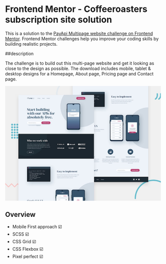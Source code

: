 # Frontend Mentor - Coffeeroasters subscription site solution

This is a solution to the [PayApi Multipage website challenge on Frontend Mentor](https://www.frontendmentor.io/challenges/payapi-multipage-website-FDLR1Y11e). Frontend Mentor challenges help you improve your coding skills by building realistic projects. 

##description

The challenge is to build out this multi-page website and get it looking as close to the design as possible. The download includes mobile, tablet & desktop designs for a Homepage, About page, Pricing page and Contact page. 

![Screenshot](preview.jpg)

## Overview

* Mobile First approach :ballot_box_with_check:
* SCSS :ballot_box_with_check:
* CSS Grid :ballot_box_with_check:
* CSS Flexbox :ballot_box_with_check:
* Pixel perfect :ballot_box_with_check:
